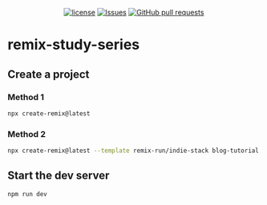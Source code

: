 <p align="center">
  <a href="https://github.com/mingyuchoo/remix-study-series/blob/main/LICENSE"><img alt="license" src="https://img.shields.io/github/license/mingyuchoo/remix-study-series"/></a>
  <a href="https://github.com/mingyuchoo/remix-study-series/issues"><img alt="Issues" src="https://img.shields.io/github/issues/mingyuchoo/remix-study-series?color=appveyor" /></a>
  <a href="https://github.com/mingyuchoo/remix-study-series/pulls"><img alt="GitHub pull requests" src="https://img.shields.io/github/issues-pr/mingyuchoo/remix-study-series?color=appveyor" /></a>
</p>

# remix-study-series

## Create a project

### Method 1

```bash
npx create-remix@latest
```

### Method 2

```bash
npx create-remix@latest --template remix-run/indie-stack blog-tutorial
```

## Start the dev server

```bash
npm run dev
```

